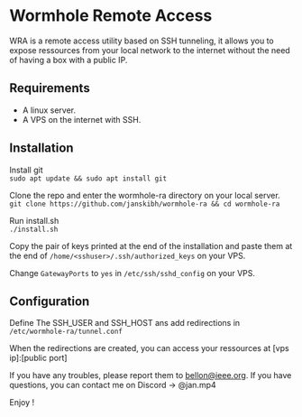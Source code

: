 # Wormhole Remote Access

WRA is a remote access utility based on SSH tunneling, it allows you to expose ressources from your local network to the internet without the need of having a box with a public IP.

## Requirements
- A linux server.
- A VPS on the internet with SSH.
  
## Installation

Install git<br>
`sudo apt update && sudo apt install git`

Clone the repo and enter the wormhole-ra directory on your local server.<br>
`git clone https://github.com/janskibh/wormhole-ra && cd wormhole-ra`

Run install.sh<br>
`./install.sh`

Copy the pair of keys printed at the end of the installation and paste them at the end of `/home/<sshuser>/.ssh/authorized_keys` on your VPS.

Change `GatewayPorts` to `yes` in `/etc/ssh/sshd_config` on your VPS.

## Configuration

Define The SSH_USER and SSH_HOST ans add redirections in `/etc/wormhole-ra/tunnel.conf`

When the redirections are created, you can access your ressources at [vps ip]:[public port]

If you have any troubles, please report them to bellon@ieee.org.
If you have questions, you can contact me on Discord -> @jan.mp4

Enjoy !
